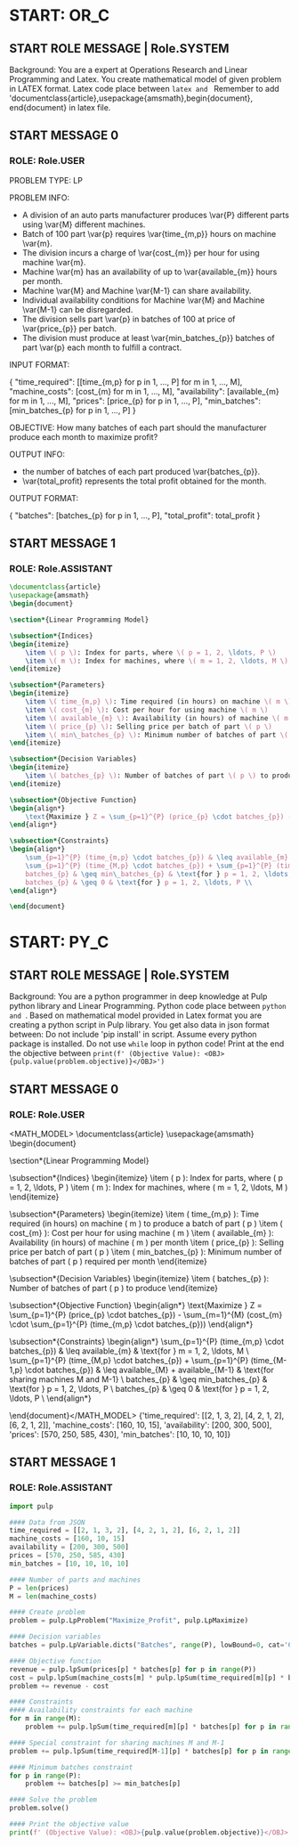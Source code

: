 # START: OR_C 
## START ROLE MESSAGE | Role.SYSTEM 
Background: You are a expert at Operations Research and Linear Programming and Latex. You create mathematical model of given problem in LATEX format. Latex code place between ```latex and ``` Remember to add 'documentclass{article},usepackage{amsmath},begin{document}, end{document} in latex file. 
## START MESSAGE 0 
### ROLE: Role.USER
<DESCRIPTION>
PROBLEM TYPE: LP

PROBLEM INFO:

- A division of an auto parts manufacturer produces \var{P} different parts using \var{M} different machines.
- Batch of 100 part \var{p} requires \var{time_{m,p}} hours on machine \var{m}.
- The division incurs a charge of \var{cost_{m}} per hour for using machine \var{m}.
- Machine \var{m} has an availability of up to \var{available_{m}} hours per month.
- Machine \var{M} and Machine \var{M-1} can share availability.
- Individual availability conditions for Machine \var{M} and Machine \var{M-1} can be disregarded.
- The division sells part \var{p} in batches of 100 at price of \var{price_{p}} per batch.
- The division must produce at least \var{min_batches_{p}} batches of part \var{p} each month to fulfill a contract.

INPUT FORMAT: 

{
    "time_required": [[time_{m,p} for p in 1, ..., P] for m in 1, ..., M],
    "machine_costs": [cost_{m} for m in 1, ..., M],
    "availability": [available_{m} for m in 1, ..., M],
    "prices": [price_{p} for p in 1, ..., P],
    "min_batches": [min_batches_{p} for p in 1, ..., P]
}

OBJECTIVE: How many batches of each part should the manufacturer produce each month to maximize profit?

OUTPUT INFO:

- the number of batches of each part produced \var{batches_{p}}.
- \var{total_profit} represents the total profit obtained for the month.

OUTPUT FORMAT:

{
    "batches": [batches_{p} for p in 1, ..., P],
    "total_profit": total_profit
}
</DESCRIPTION>


## START MESSAGE 1 
### ROLE: Role.ASSISTANT
```latex
\documentclass{article}
\usepackage{amsmath}
\begin{document}

\section*{Linear Programming Model}

\subsection*{Indices}
\begin{itemize}
    \item \( p \): Index for parts, where \( p = 1, 2, \ldots, P \)
    \item \( m \): Index for machines, where \( m = 1, 2, \ldots, M \)
\end{itemize}

\subsection*{Parameters}
\begin{itemize}
    \item \( time_{m,p} \): Time required (in hours) on machine \( m \) to produce a batch of part \( p \)
    \item \( cost_{m} \): Cost per hour for using machine \( m \)
    \item \( available_{m} \): Availability (in hours) of machine \( m \) per month
    \item \( price_{p} \): Selling price per batch of part \( p \)
    \item \( min\_batches_{p} \): Minimum number of batches of part \( p \) required per month
\end{itemize}

\subsection*{Decision Variables}
\begin{itemize}
    \item \( batches_{p} \): Number of batches of part \( p \) to produce
\end{itemize}

\subsection*{Objective Function}
\begin{align*}
    \text{Maximize } Z = \sum_{p=1}^{P} (price_{p} \cdot batches_{p}) - \sum_{m=1}^{M} (cost_{m} \cdot \sum_{p=1}^{P} (time_{m,p} \cdot batches_{p}))
\end{align*}

\subsection*{Constraints}
\begin{align*}
    \sum_{p=1}^{P} (time_{m,p} \cdot batches_{p}) & \leq available_{m} & \text{for } m = 1, 2, \ldots, M \\
    \sum_{p=1}^{P} (time_{M,p} \cdot batches_{p}) + \sum_{p=1}^{P} (time_{M-1,p} \cdot batches_{p}) & \leq available_{M} + available_{M-1} & \text{for sharing machines M and M-1} \\
    batches_{p} & \geq min\_batches_{p} & \text{for } p = 1, 2, \ldots, P \\
    batches_{p} & \geq 0 & \text{for } p = 1, 2, \ldots, P \\
\end{align*}

\end{document}
```

# START: PY_C 
## START ROLE MESSAGE | Role.SYSTEM 
Background: You are a python programmer in deep knowledge at Pulp python library and Linear Programming. Python code place between ```python and ```. Based on mathematical model provided in Latex format you are creating a python script in Pulp library. You get also data in json format between: <DATA></DATA> Do not include 'pip install' in script. Assume every python package is installed. Do not use `while` loop in python code! Print at the end the objective between <OBJ></OBJ> `print(f' (Objective Value): <OBJ>{pulp.value(problem.objective)}</OBJ>')` 
## START MESSAGE 0 
### ROLE: Role.USER
<MATH_MODEL>
\documentclass{article}
\usepackage{amsmath}
\begin{document}

\section*{Linear Programming Model}

\subsection*{Indices}
\begin{itemize}
    \item \( p \): Index for parts, where \( p = 1, 2, \ldots, P \)
    \item \( m \): Index for machines, where \( m = 1, 2, \ldots, M \)
\end{itemize}

\subsection*{Parameters}
\begin{itemize}
    \item \( time_{m,p} \): Time required (in hours) on machine \( m \) to produce a batch of part \( p \)
    \item \( cost_{m} \): Cost per hour for using machine \( m \)
    \item \( available_{m} \): Availability (in hours) of machine \( m \) per month
    \item \( price_{p} \): Selling price per batch of part \( p \)
    \item \( min\_batches_{p} \): Minimum number of batches of part \( p \) required per month
\end{itemize}

\subsection*{Decision Variables}
\begin{itemize}
    \item \( batches_{p} \): Number of batches of part \( p \) to produce
\end{itemize}

\subsection*{Objective Function}
\begin{align*}
    \text{Maximize } Z = \sum_{p=1}^{P} (price_{p} \cdot batches_{p}) - \sum_{m=1}^{M} (cost_{m} \cdot \sum_{p=1}^{P} (time_{m,p} \cdot batches_{p}))
\end{align*}

\subsection*{Constraints}
\begin{align*}
    \sum_{p=1}^{P} (time_{m,p} \cdot batches_{p}) & \leq available_{m} & \text{for } m = 1, 2, \ldots, M \\
    \sum_{p=1}^{P} (time_{M,p} \cdot batches_{p}) + \sum_{p=1}^{P} (time_{M-1,p} \cdot batches_{p}) & \leq available_{M} + available_{M-1} & \text{for sharing machines M and M-1} \\
    batches_{p} & \geq min\_batches_{p} & \text{for } p = 1, 2, \ldots, P \\
    batches_{p} & \geq 0 & \text{for } p = 1, 2, \ldots, P \\
\end{align*}

\end{document}</MATH_MODEL>
<DATA>
{'time_required': [[2, 1, 3, 2], [4, 2, 1, 2], [6, 2, 1, 2]], 'machine_costs': [160, 10, 15], 'availability': [200, 300, 500], 'prices': [570, 250, 585, 430], 'min_batches': [10, 10, 10, 10]}</DATA>


## START MESSAGE 1 
### ROLE: Role.ASSISTANT
```python
import pulp

#### Data from JSON
time_required = [[2, 1, 3, 2], [4, 2, 1, 2], [6, 2, 1, 2]]
machine_costs = [160, 10, 15]
availability = [200, 300, 500]
prices = [570, 250, 585, 430]
min_batches = [10, 10, 10, 10]

#### Number of parts and machines
P = len(prices)
M = len(machine_costs)

#### Create problem
problem = pulp.LpProblem("Maximize_Profit", pulp.LpMaximize)

#### Decision variables
batches = pulp.LpVariable.dicts("Batches", range(P), lowBound=0, cat='Continuous')

#### Objective function
revenue = pulp.lpSum(prices[p] * batches[p] for p in range(P))
cost = pulp.lpSum(machine_costs[m] * pulp.lpSum(time_required[m][p] * batches[p] for p in range(P)) for m in range(M))
problem += revenue - cost

#### Constraints
#### Availability constraints for each machine
for m in range(M):
    problem += pulp.lpSum(time_required[m][p] * batches[p] for p in range(P)) <= availability[m]

#### Special constraint for sharing machines M and M-1
problem += pulp.lpSum(time_required[M-1][p] * batches[p] for p in range(P)) + pulp.lpSum(time_required[M-2][p] * batches[p] for p in range(P)) <= availability[M-1] + availability[M-2]

#### Minimum batches constraint
for p in range(P):
    problem += batches[p] >= min_batches[p]

#### Solve the problem
problem.solve()

#### Print the objective value
print(f' (Objective Value): <OBJ>{pulp.value(problem.objective)}</OBJ>')
```

